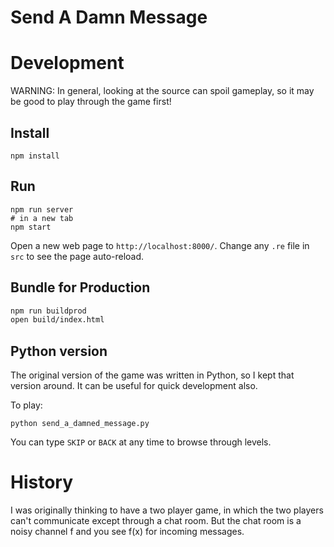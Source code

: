 # Send A Damn Message

# Development

WARNING: In general, looking at the source can spoil gameplay, so it may be good to play through the game first!

## Install

```
npm install
```

## Run

```
npm run server
# in a new tab
npm start
```

Open a new web page to `http://localhost:8000/`. Change any `.re` file in `src` to see the page auto-reload.

## Bundle for Production

```sh
npm run buildprod
open build/index.html
```

## Python version

The original version of the game was written in Python, so I kept that version around.
It can be useful for quick development also.

To play:
```
python send_a_damned_message.py
```

You can type `SKIP` or `BACK` at any time to browse through levels.

# History

I was originally thinking to have a two player game, in which the two players can't communicate except through a chat room.  But the chat room is a noisy channel f and you see f(x) for incoming messages.

